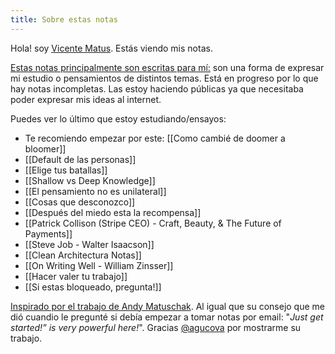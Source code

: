 ```yaml
---
title: Sobre estas notas
---
```

Hola! soy [Vicente Matus](https://www.vicentematus.cl/). Estás viendo mis notas.

[Estas notas principalmente son escritas para mí:](https://notes.andymatuschak.org/z5E5QawiXCMbtNtupvxeoEX) son una forma de expresar mi estudio o pensamientos de distintos temas. Está en progreso por lo que hay notas incompletas. Las estoy haciendo públicas ya que necesitaba poder expresar mis ideas al internet.

Puedes ver lo último que estoy estudiando/ensayos:  
- Te recomiendo empezar por este: [[Como cambié de doomer a bloomer]]
- [[Default de las personas]]
- [[Elige tus batallas]]
- [[Shallow vs Deep Knowledge]]
-  [[El pensamiento no es unilateral]]
- [[Cosas que desconozco]]
- [[Después del miedo esta la recompensa]]
- [[Patrick Collison (Stripe CEO) - Craft, Beauty, & The Future of Payments]]
- [[Steve Job - Walter Isaacson]] 
- [[Clean Architectura Notas]]
- [[On Writing Well - William Zinsser]]
- [[Hacer valer tu trabajo]]
- [[Si estas bloqueado, pregunta!]]

[Inspirado por el trabajo de Andy Matuschak](https://andymatuschak.org/). Al igual que su consejo que me dió cuandio le pregunté si debía empezar a tomar notas por email: "*Just get started!” is very powerful here!*".  Gracias [@agucova](https://github.com/agucova) por mostrarme su trabajo.

